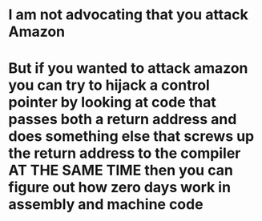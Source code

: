 # I am not advocating that you attack Amazon

# But if you wanted to attack amazon you can try to hijack a control pointer by looking at code that passes both a return address and does something else that screws up the return address to the compiler AT THE SAME TIME then you can figure out how zero days work in assembly and machine code
